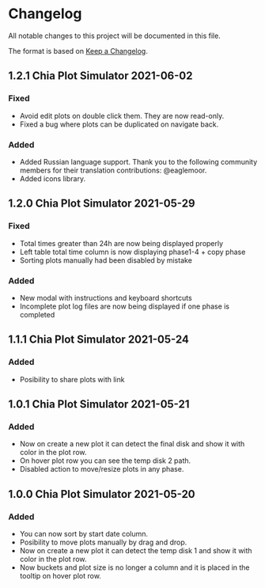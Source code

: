 # Changelog

All notable changes to this project will be documented in this file.

The format is based on [Keep a Changelog](https://keepachangelog.com/en/1.0.0/).

## 1.2.1 Chia Plot Simulator 2021-06-02

### Fixed
- Avoid edit plots on double click them. They are now read-only.
- Fixed a bug where plots can be duplicated on navigate back.

### Added
- Added Russian language support. Thank you to the following community members for their translation contributions: @eaglemoor.
- Added icons library.

## 1.2.0 Chia Plot Simulator 2021-05-29

### Fixed

- Total times greater than 24h are now being displayed properly
- Left table total time column is now displaying phase1-4 + copy phase
- Sorting plots manually had been disabled by mistake

### Added

- New modal with instructions and keyboard shortcuts
- Incomplete plot log files are now being displayed if one phase is completed

## 1.1.1 Chia Plot Simulator 2021-05-24

### Added

- Posibility to share plots with link

## 1.0.1 Chia Plot Simulator 2021-05-21

### Added

- Now on create a new plot it can detect the final disk and show it with color in the plot row.
- On hover plot row you can see the temp disk 2 path.
- Disabled action to move/resize plots in any phase.

## 1.0.0 Chia Plot Simulator 2021-05-20

### Added

- You can now sort by start date column.
- Posibility to move plots manually by drag and drop.
- Now on create a new plot it can detect the temp disk 1 and show it with color in the plot row.
- Now buckets and plot size is no longer a column and it is placed in the tooltip on hover plot row.
